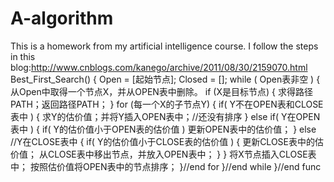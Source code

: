 # A-algorithm
This is a homework from my artificial intelligence course.
I follow the steps in this blog:http://www.cnblogs.com/kanego/archive/2011/08/30/2159070.html
Best_First_Search()
{
Open = [起始节点]; Closed = [];
while ( Open表非空 )
{
从Open中取得一个节点X，并从OPEN表中删除。
if (X是目标节点)
{
求得路径PATH；返回路径PATH；
}
for (每一个X的子节点Y)
{
if( Y不在OPEN表和CLOSE表中 )
{
求Y的估价值；并将Y插入OPEN表中；//还没有排序
}
else
if( Y在OPEN表中 )
{
if( Y的估价值小于OPEN表的估价值 )
更新OPEN表中的估价值；
}
else //Y在CLOSE表中
{
if( Y的估价值小于CLOSE表的估价值 )
{
更新CLOSE表中的估价值；
从CLOSE表中移出节点，并放入OPEN表中；
}
}
将X节点插入CLOSE表中；
按照估价值将OPEN表中的节点排序；
}//end for
}//end while
}//end func
